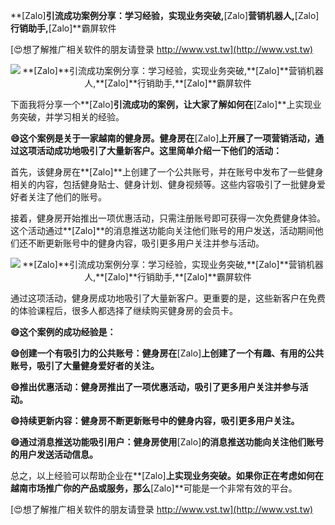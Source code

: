 **[Zalo]**引流成功案例分享：学习经验，实现业务突破,**[Zalo]**营销机器人,**[Zalo]**行销助手,**[Zalo]**霸屏软件

[😍想了解推广相关软件的朋友请登录 http://www.vst.tw](http://www.vst.tw)

 <center><img src="https://vst.tw/MP4/tuiguang/png/2.png" alt="**[Zalo]**引流成功案例分享：学习经验，实现业务突破,**[Zalo]**营销机器人,**[Zalo]**行销助手,**[Zalo]**霸屏软件"></center>

下面我将分享一个**[Zalo]**引流成功的案例，让大家了解如何在**[Zalo]**上实现业务突破，并学习相关的经验。

**😄这个案例是关于一家越南的健身房。健身房在**[Zalo]**上开展了一项营销活动，通过这项活动成功地吸引了大量新客户。这里简单介绍一下他们的活动：**

首先，该健身房在**[Zalo]**上创建了一个公共账号，并在账号中发布了一些健身相关的内容，包括健身贴士、健身计划、健身视频等。这些内容吸引了一批健身爱好者关注了他们的账号。

接着，健身房开始推出一项优惠活动，只需注册账号即可获得一次免费健身体验。这个活动通过**[Zalo]**的消息推送功能向关注他们账号的用户发送，活动期间他们还不断更新账号中的健身内容，吸引更多用户关注并参与活动。

 <center><img src="https://vst.tw/MP4/tuiguang/png/8.png" alt="**[Zalo]**引流成功案例分享：学习经验，实现业务突破,**[Zalo]**营销机器人,**[Zalo]**行销助手,**[Zalo]**霸屏软件"></center>

通过这项活动，健身房成功地吸引了大量新客户。更重要的是，这些新客户在免费的体验课程后，很多人都选择了继续购买健身房的会员卡。

**😄这个案例的成功经验是：**

**😄创建一个有吸引力的公共账号：健身房在**[Zalo]**上创建了一个有趣、有用的公共账号，吸引了大量健身爱好者的关注。**

**😄推出优惠活动：健身房推出了一项优惠活动，吸引了更多用户关注并参与活动。**

**😄持续更新内容：健身房不断更新账号中的健身内容，吸引更多用户关注。**

**😄通过消息推送功能吸引用户：健身房使用**[Zalo]**的消息推送功能向关注他们账号的用户发送活动信息。**

总之，以上经验可以帮助企业在**[Zalo]**上实现业务突破。如果你正在考虑如何在越南市场推广你的产品或服务，那么**[Zalo]**可能是一个非常有效的平台。

[😍想了解推广相关软件的朋友请登录 http://www.vst.tw](http://www.vst.tw)



